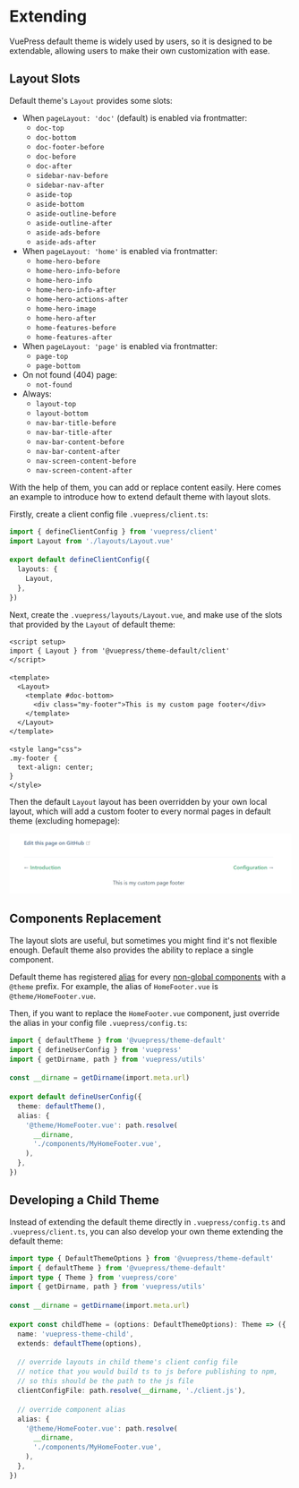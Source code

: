 # Extending

VuePress default theme is widely used by users, so it is designed to be extendable, allowing users to make their own customization with ease.

## Layout Slots

Default theme's `Layout` provides some slots:

- When `pageLayout: 'doc'` (default) is enabled via frontmatter:
  - `doc-top`
  - `doc-bottom`
  - `doc-footer-before`
  - `doc-before`
  - `doc-after`
  - `sidebar-nav-before`
  - `sidebar-nav-after`
  - `aside-top`
  - `aside-bottom`
  - `aside-outline-before`
  - `aside-outline-after`
  - `aside-ads-before`
  - `aside-ads-after`
- When `pageLayout: 'home'` is enabled via frontmatter:
  - `home-hero-before`
  - `home-hero-info-before`
  - `home-hero-info`
  - `home-hero-info-after`
  - `home-hero-actions-after`
  - `home-hero-image`
  - `home-hero-after`
  - `home-features-before`
  - `home-features-after`
- When `pageLayout: 'page'` is enabled via frontmatter:
  - `page-top`
  - `page-bottom`
- On not found (404) page:
  - `not-found`
- Always:
  - `layout-top`
  - `layout-bottom`
  - `nav-bar-title-before`
  - `nav-bar-title-after`
  - `nav-bar-content-before`
  - `nav-bar-content-after`
  - `nav-screen-content-before`
  - `nav-screen-content-after`

With the help of them, you can add or replace content easily. Here comes an example to introduce how to extend default theme with layout slots.

Firstly, create a client config file `.vuepress/client.ts`:

```ts
import { defineClientConfig } from 'vuepress/client'
import Layout from './layouts/Layout.vue'

export default defineClientConfig({
  layouts: {
    Layout,
  },
})
```

Next, create the `.vuepress/layouts/Layout.vue`, and make use of the slots that provided by the `Layout` of default theme:

```vue
<script setup>
import { Layout } from '@vuepress/theme-default/client'
</script>

<template>
  <Layout>
    <template #doc-bottom>
      <div class="my-footer">This is my custom page footer</div>
    </template>
  </Layout>
</template>

<style lang="css">
.my-footer {
  text-align: center;
}
</style>
```

Then the default `Layout` layout has been overridden by your own local layout, which will add a custom footer to every normal pages in default theme (excluding homepage):

![extending-a-theme](/images/cookbook/extending-a-theme-01.png)

## Components Replacement

The layout slots are useful, but sometimes you might find it's not flexible enough. Default theme also provides the ability to replace a single component.

Default theme has registered [alias](https://v2.vuepress.vuejs.org/plugin-api.html#alias) for every [non-global components](https://github.com/vuepress/ecosystem/tree/main/themes/theme-default/src/client/components) with a `@theme` prefix. For example, the alias of `HomeFooter.vue` is `@theme/HomeFooter.vue`.

Then, if you want to replace the `HomeFooter.vue` component, just override the alias in your config file `.vuepress/config.ts`:

```ts
import { defaultTheme } from '@vuepress/theme-default'
import { defineUserConfig } from 'vuepress'
import { getDirname, path } from 'vuepress/utils'

const __dirname = getDirname(import.meta.url)

export default defineUserConfig({
  theme: defaultTheme(),
  alias: {
    '@theme/HomeFooter.vue': path.resolve(
      __dirname,
      './components/MyHomeFooter.vue',
    ),
  },
})
```

## Developing a Child Theme

Instead of extending the default theme directly in `.vuepress/config.ts` and `.vuepress/client.ts`, you can also develop your own theme extending the default theme:

```ts
import type { DefaultThemeOptions } from '@vuepress/theme-default'
import { defaultTheme } from '@vuepress/theme-default'
import type { Theme } from 'vuepress/core'
import { getDirname, path } from 'vuepress/utils'

const __dirname = getDirname(import.meta.url)

export const childTheme = (options: DefaultThemeOptions): Theme => ({
  name: 'vuepress-theme-child',
  extends: defaultTheme(options),

  // override layouts in child theme's client config file
  // notice that you would build ts to js before publishing to npm,
  // so this should be the path to the js file
  clientConfigFile: path.resolve(__dirname, './client.js'),

  // override component alias
  alias: {
    '@theme/HomeFooter.vue': path.resolve(
      __dirname,
      './components/MyHomeFooter.vue',
    ),
  },
})
```
